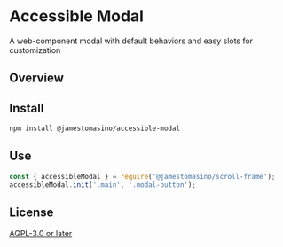 # Accessible Modal

A web-component modal with default behaviors and easy slots for customization

## Overview

## Install

```bash
npm install @jamestomasino/accessible-modal
```

## Use

```javascript
const { accessibleModal } = require('@jamestomasino/scroll-frame');
accessibleModal.init('.main', '.modal-button');
```
## License

[AGPL-3.0 or later](LICENSE)
